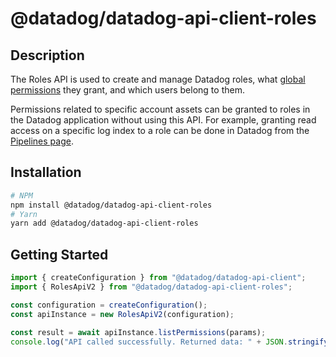 # @datadog/datadog-api-client-roles

## Description

The Roles API is used to create and manage Datadog roles, what
[global permissions](https://docs.datadoghq.com/account_management/rbac/)
they grant, and which users belong to them.

Permissions related to specific account assets can be granted to roles
in the Datadog application without using this API. For example, granting
read access on a specific log index to a role can be done in Datadog from the
[Pipelines page](https://app.datadoghq.com/logs/pipelines).

## Installation

```sh
# NPM
npm install @datadog/datadog-api-client-roles
# Yarn
yarn add @datadog/datadog-api-client-roles
```

## Getting Started
```ts
import { createConfiguration } from "@datadog/datadog-api-client";
import { RolesApiV2 } from "@datadog/datadog-api-client-roles";

const configuration = createConfiguration();
const apiInstance = new RolesApiV2(configuration);

const result = await apiInstance.listPermissions(params);
console.log("API called successfully. Returned data: " + JSON.stringify(result));
```